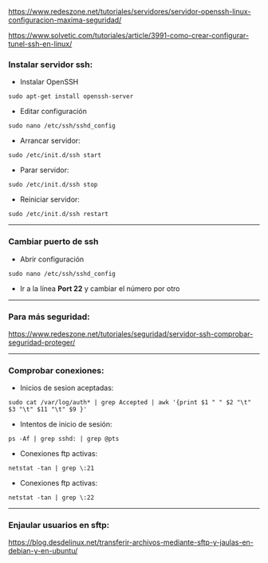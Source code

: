 https://www.redeszone.net/tutoriales/servidores/servidor-openssh-linux-configuracion-maxima-seguridad/

https://www.solvetic.com/tutoriales/article/3991-como-crear-configurar-tunel-ssh-en-linux/

### Instalar servidor ssh:
* Instalar OpenSSH
~~~
sudo apt-get install openssh-server
~~~

* Editar configuración
~~~
sudo nano /etc/ssh/sshd_config
~~~

- Arrancar servidor:
~~~
sudo /etc/init.d/ssh start
~~~

* Parar servidor:
~~~
sudo /etc/init.d/ssh stop
~~~

* Reiniciar servidor:
~~~
sudo /etc/init.d/ssh restart
~~~

------------------------------------------------------------------------------------
### Cambiar puerto de ssh
* Abrir configuración
~~~
sudo nano /etc/ssh/sshd_config
~~~

* Ir a la línea **Port 22** y cambiar el número por otro

------------------------------------------------------------------------------------
### Para más seguridad:
https://www.redeszone.net/tutoriales/seguridad/servidor-ssh-comprobar-seguridad-proteger/

------------------------------------------------------------------------------------
### Comprobar conexiones:
* Inicios de sesion aceptadas:
~~~
sudo cat /var/log/auth* | grep Accepted | awk '{print $1 " " $2 "\t" $3 "\t" $11 "\t" $9 }'
~~~

* Intentos de inicio de sesión:
~~~
ps -Af | grep sshd: | grep @pts
~~~

* Conexiones ftp activas:
~~~
netstat -tan | grep \:21
~~~

* Conexiones ftp activas:
~~~
netstat -tan | grep \:22
~~~

------------------------------------------------------------------------------------
### Enjaular usuarios en sftp:
https://blog.desdelinux.net/transferir-archivos-mediante-sftp-y-jaulas-en-debian-y-en-ubuntu/
